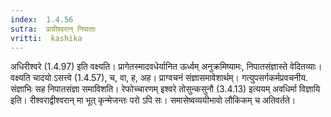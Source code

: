 ```yaml
---
index:  1.4.56
sutra:  प्राग्रीश्वरान् निपाताः
vritti:  kashika 
---
```


अधिरीश्वरे (1.4.97) इति वक्ष्यति। प्रागेतस्मादवधेर्यानित ऊर्ध्वम् अनुक्रमिष्यामः, निपातसंज्ञास्ते वेदितव्याः। वक्ष्यति चादयो ऽसत्त्वे (1.4.57), च, वा, ह, अह। प्राग्वचनं संज्ञासमावेशार्थम्। गत्युपसर्गकर्मप्रवचनीय. संज्ञाभिः सह निपातसंज्ञा समाविशति। रेफोच्चारणम् इश्वरे तोसुन्कसुनौ (3.4.13) इत्ययम् अवधिर्मा विज्ञायि इति। रीश्वराद्वीश्वरान् मा भूत् कृन्मेजन्तः परो ऽपि सः। समासेष्वव्ययीभावो लौकिकम् च अतिवर्तते।

